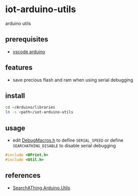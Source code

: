 # iot-arduino-utils

arduino utils

## prerequisites

- [vscode arduino](https://github.com/devel0/knowledge/blob/master/electronics/vscode-arduino.md)

## features

- save precious flash and ram when using serial debugging

## install

```sh
cd ~/Arduino/libraries
ln -s <path>/iot-arduino-utils
```

## usage

- edit [DebugMacros.h](arduino-utils/DebugMacros.h) to define `SERIAL_SPEED` or define `SEARCHATHING_DISABLE` to disable serial debugging


```c++
#include <DPrint.h>
#include <Util.h>
```

## references

- [SearchAThing.Arduino.Utils](https://github.com/SearchAThing-old1/SearchAThing.Arduino.Utils/tree/4cf806e9297652ae639bfaca4244a2742fd26a79#dprint)
